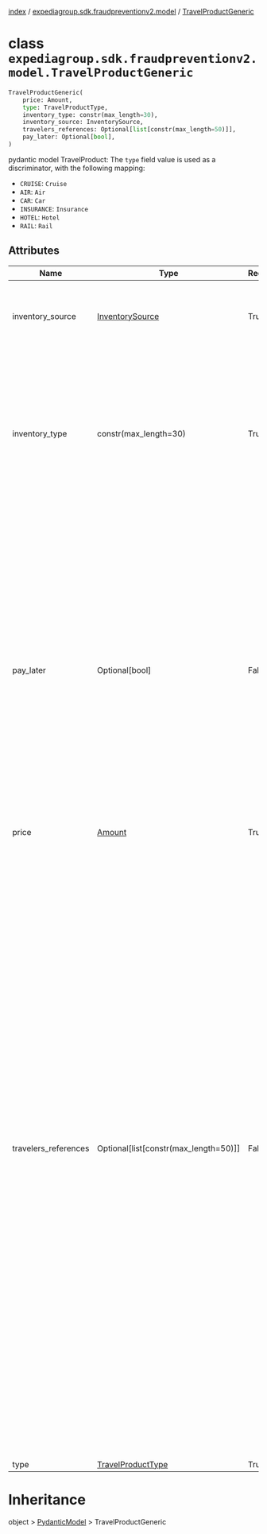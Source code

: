 [index](index.md) /
[expediagroup.sdk.fraudpreventionv2.model](expediagroup.sdk.fraudpreventionv2.model.md)
/ [TravelProductGeneric](TravelProductGeneric.md)

# class `expediagroup.sdk.fraudpreventionv2.model.TravelProductGeneric`

```python
TravelProductGeneric(
    price: Amount,
    type: TravelProductType,
    inventory_type: constr(max_length=30),
    inventory_source: InventorySource,
    travelers_references: Optional[list[constr(max_length=50)]],
    pay_later: Optional[bool],
)
```

pydantic model TravelProduct: The `type` field value is used as a
discriminator, with the following mapping:

- `CRUISE`: `Cruise`
- `AIR`: `Air`
- `CAR`: `Car`
- `INSURANCE`: `Insurance`
- `HOTEL`: `Hotel`
- `RAIL`: `Rail`

## Attributes

| Name                 | Type                                      | Required | Description                                                                                                                                                                                                                                                                                                                                                                                                                                                                                                                                                                                                                                                                                                                                                                                                                                                                                                                                                                                                                                                                                                                                                                                                                                                                                                                                                                                                                                                                                                                                                                                                                                                                                                                                                                                          |
| -------------------- | ----------------------------------------- | -------- | ---------------------------------------------------------------------------------------------------------------------------------------------------------------------------------------------------------------------------------------------------------------------------------------------------------------------------------------------------------------------------------------------------------------------------------------------------------------------------------------------------------------------------------------------------------------------------------------------------------------------------------------------------------------------------------------------------------------------------------------------------------------------------------------------------------------------------------------------------------------------------------------------------------------------------------------------------------------------------------------------------------------------------------------------------------------------------------------------------------------------------------------------------------------------------------------------------------------------------------------------------------------------------------------------------------------------------------------------------------------------------------------------------------------------------------------------------------------------------------------------------------------------------------------------------------------------------------------------------------------------------------------------------------------------------------------------------------------------------------------------------------------------------------------------------- |
| inventory_source     | [InventorySource](InventorySource.md)     | True     | Identifies the business model through which the supply is being sold. Merchant/Agency.<br/>\_ `MERCHANT` is used when Partner is the merchant of record for this order.<br/>\_ `AGENCY` is used when this order is through an agency booking.                                                                                                                                                                                                                                                                                                                                                                                                                                                                                                                                                                                                                                                                                                                                                                                                                                                                                                                                                                                                                                                                                                                                                                                                                                                                                                                                                                                                                                                                                                                                                        |
| inventory_type       | constr(max_length=30)                     | True     | Type of inventory.<br/>Ensure attributes mentioned in dictionary below are set to corresponding values only.<br/>`inventory_type` has the following mapping with TravelProduct `type` attribute:<br/>\_ inventory_type : type<br/>\_ ——————————————————<br/>\_ `Cruise` : `CRUISE`<br/>\_ `Air` : `AIR`<br/>\_ `Car` : `CAR`<br/>\_ `Insurance` : `INSURANCE`<br/>\_ `Hotel` : `HOTEL`<br/>\_ `Rail` : `RAIL`                                                                                                                                                                                                                                                                                                                                                                                                                                                                                                                                                                                                                                                                                                                                                                                                                                                                                                                                                                                                                                                                                                                                                                                                                                                                                                                                                                                        |
| pay_later            | Optional\[bool\]                          | False    | The attribute serves as a boolean indicator that significantly influences the handling of payment information during the fraud prevention process:<br/>\_ When ‘pay_later’ is set to ‘true’:<br/> - This configuration signals that payment information is optional for the booking. Travelers are given the choice to defer payment until they arrive at the rental counter following the completion of the booking.<br/> - It is imperative for partners to explicitly set this attribute to ‘true’ when payment information can be optional for a particular booking scenario.<br/>\_ When ‘pay_later’ is set to ‘false’:<br/> - In this mode, the attribute mandates the inclusion of payment information during the order purchase screen request. Travelers are required to provide payment details.<br/> - Partners must exercise caution and ensure they supply the necessary payment information, as failure to do so in cases where ‘pay_later’ is set to ‘false’ will result in a ‘Bad Request’ error. This error helps maintain the consistency and accuracy of the fraud prevention process and payment handling.                                                                                                                                                                                                                                                                                                                                                                                                                                                                                                                                                                                                                                                                       |
| price                | [Amount](Amount.md)                       | True     | …                                                                                                                                                                                                                                                                                                                                                                                                                                                                                                                                                                                                                                                                                                                                                                                                                                                                                                                                                                                                                                                                                                                                                                                                                                                                                                                                                                                                                                                                                                                                                                                                                                                                                                                                                                                                    |
| travelers_references | Optional\[list\[constr(max_length=50)\]\] | False    | List of travelerGuids who are part of the traveling party on the order for the product.<br/>Information for each product and its required travelers should be provided in the API request.<br/>If the product booking does not require accompanying quest information then that does not need to be provided in the API request.<br/>Example:<br/>\_ For Air products, all travelers’ details are required to complete the booking.<br/>\_ For Hotel products, typically the details on the person checking-in is required.<br/>\_ For Car products, typically only the primary driver information is required.<br/>If multiple traveler details are in the itinerary, this structure allows to fill up traveler details once in the `travelers` section, and then associate individual products to the respective travelers.<br/>This association is made using `traveler_id` field. A GUID can be generated for each object in the `travelers` section. The same GUID can be provided in the `traveler_references` below.<br/>The `travelers` array should have at least one `traveler` object, and each `traveler` object should have a `traveler_id` which is not necessarily an account id.<br/>Example:<br/>\_ Travelers<br/>\_ ————<br/>\_ A - GUID1<br/>\_ B - GUID2<br/>\_ C - GUID3<br/>*<br/>* Products<br/>\_ ————<br/>\_ Air<br/>\_ \[GUID1, GUID2, GUID3\]<br/>\_ Hotel<br/>\_ \[GUID1\]<br/>\_ Car<br/>\_ \[GUID3\]<br/>\_ Rail<br/>\_ \[GUID2\]<br/>\_ The example above demonstrates the association of travelers with various products.<br/>\_ All three travelers (A, B, and C) are associated with the Air product.<br/>\_ Traveler A is associated with the Hotel.<br/>\_ Traveler C is associated with the Car product.<br/>\_ Traveler B is associated with the Rail product. |
| type                 | [TravelProductType](TravelProductType.md) | True     | …                                                                                                                                                                                                                                                                                                                                                                                                                                                                                                                                                                                                                                                                                                                                                                                                                                                                                                                                                                                                                                                                                                                                                                                                                                                                                                                                                                                                                                                                                                                                                                                                                                                                                                                                                                                                    |

# Inheritance

object > [PydanticModel](PydanticModel.md) > TravelProductGeneric
